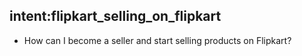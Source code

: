 ## intent:flipkart_selling_on_flipkart
 - How can I become a seller and start selling products on Flipkart?
